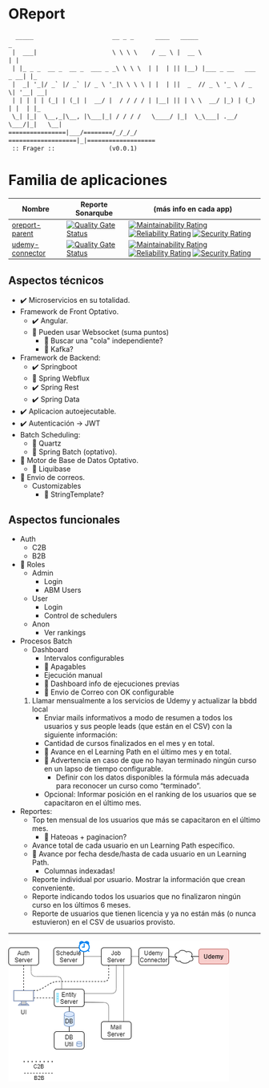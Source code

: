 # OReport
```
  _____                      __ _ _      ____   _____                       _   
 |  ___|                     \ \ \ \    / __ \ |  __ \                     | |  
 | |_ _ _  __ _  __ _  ___ _ _\ \ \ \  | |  | || |__) |___ _ __   ___  _ __| |_ 
 |  _| '_|/ _` |/ _` |/ _ \ '_|\ \ \ \ | |  | ||  _  // _ \ '_ \ / _ \| '__| __|
 | | | | | (_| | (_| |  __/ |  / / / / | |__| || | \ \  __/ |_) | (_) | |  | |_ 
 \_| |_|  \__,_|\__, |\___|_| / / / /   \____/ |_|  \_\___| .__/ \___/|_|   \__|
================|___/========/_/_/_/   ===================|_|===================
 :: Frager ::               (v0.0.1)                                           
```

# Familia de aplicaciones

| Nombre | Reporte Sonarqube | (más info en cada app) |
| - | - | - |
| [oreport-parent](app/oreport-parent) | [![Quality Gate Status](http://go.tempestad-online.com:19000/api/project_badges/measure?project=oreport-parent&metric=alert_status)](http://go.tempestad-online.com:19000/dashboard?id=oreport-parent) | [![Maintainability Rating](http://go.tempestad-online.com:19000/api/project_badges/measure?project=oreport-parent&metric=sqale_rating)](http://go.tempestad-online.com:19000/dashboard?id=oreport-parent) [![Reliability Rating](http://go.tempestad-online.com:19000/api/project_badges/measure?project=oreport-parent&metric=reliability_rating)](http://go.tempestad-online.com:19000/dashboard?id=oreport-parent) [![Security Rating](http://go.tempestad-online.com:19000/api/project_badges/measure?project=oreport-parent&metric=security_rating)](http://go.tempestad-online.com:19000/dashboard?id=oreport-parent) |
| [udemy-connector](app/udemy-connector) | [![Quality Gate Status](http://go.tempestad-online.com:19000/api/project_badges/measure?project=udemy-connector&metric=alert_status)](http://go.tempestad-online.com:19000/dashboard?id=udemy-connector) | [![Maintainability Rating](http://go.tempestad-online.com:19000/api/project_badges/measure?project=udemy-connector&metric=sqale_rating)](http://go.tempestad-online.com:19000/dashboard?id=udemy-connector) [![Reliability Rating](http://go.tempestad-online.com:19000/api/project_badges/measure?project=udemy-connector&metric=reliability_rating)](http://go.tempestad-online.com:19000/dashboard?id=udemy-connector) [![Security Rating](http://go.tempestad-online.com:19000/api/project_badges/measure?project=udemy-connector&metric=security_rating)](http://go.tempestad-online.com:19000/dashboard?id=udemy-connector) |

## Aspectos técnicos

- ✔️ Microservicios en su totalidad.
- Framework de Front Optativo. 
  - ✔️ Angular.
  - 🤔 Pueden usar Websocket (suma puntos)
    - 🤔 Buscar una "cola" independiente?
    - 🤔 Kafka?
- Framework de Backend: 
  - ✔️ Springboot 
  - 🤔 Spring Webflux
  - ✔️ Spring Rest
  - ✔️ Spring Data
- ✔️ Aplicacion autoejecutable.
- ✔️ Autenticación -> JWT
- Batch Scheduling: 
  - 🤔 Quartz
  - 🤔 Spring Batch (optativo).
- 🤔 Motor de Base de Datos Optativo.
  - 🎁 Liquibase
- 🤔 Envio de correos.
  - Customizables
    - 🤔 StringTemplate?

## Aspectos funcionales

- Auth
  - C2B
  - B2B 
- 🎁 Roles
  - Admin
    - Login
    - ABM Users
  - User
    - Login
    - Control de schedulers
  - Anon
    - Ver rankings
- Procesos Batch
  - Dashboard
    - Intervalos configurables
    - 🎁 Apagables
    - Ejecución manual
    - 🎁 Dashboard info de ejecuciones previas
    - 🎁 Envio de Correo con OK configurable
  1. Llamar mensualmente a los servicios de Udemy y actualizar la bbdd local
      - Enviar mails informativos a modo de resumen a todos los usuarios y sus people leads (que están en el CSV) con la siguiente información:
      - Cantidad de cursos finalizados en el mes y en total.
      - 🤔 Avance en el Learning Path en el último mes y en total.
      - 🤔 Advertencia en caso de que no hayan terminado ningún curso en un lapso de tiempo configurable.
        - Definir con los datos disponibles la fórmula más adecuada para reconocer un curso como “terminado”. 
      - Opcional: Informar posición en el ranking de los usuarios que se capacitaron en el último mes.
- Reportes:
  -	Top ten mensual de los usuarios que más se capacitaron en el último mes.
    - 🤔 Hateoas + paginacion?
  -	Avance total de cada usuario en un Learning Path específico. 
  - 🤔 Avance por fecha desde/hasta de cada usuario en un Learning Path. 
    - Columnas indexadas!
  - Reporte individual por usuario. Mostrar la información que crean conveniente.
  - Reporte indicando todos los usuarios que no finalizaron ningún curso en los últimos 6 meses.
  - Reporte de usuarios que tienen licencia y ya no están más (o nunca estuvieron) en el CSV de usuarios provisto.

---

![](img/traineolla.png)